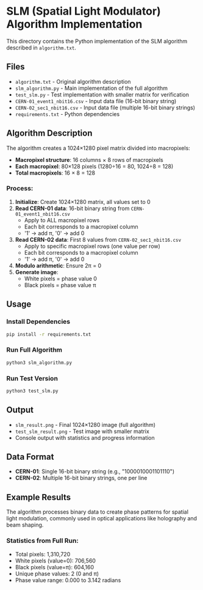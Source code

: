 # SLM (Spatial Light Modulator) Algorithm Implementation

This directory contains the Python implementation of the SLM algorithm described in `algorithm.txt`.

## Files

- `algorithm.txt` - Original algorithm description
- `slm_algorithm.py` - Main implementation of the full algorithm
- `test_slm.py` - Test implementation with smaller matrix for verification
- `CERN-01_event1_nbit16.csv` - Input data file (16-bit binary string)
- `CERN-02_sec1_nbit16.csv` - Input data file (multiple 16-bit binary strings)
- `requirements.txt` - Python dependencies

## Algorithm Description

The algorithm creates a 1024×1280 pixel matrix divided into macropixels:

- **Macropixel structure**: 16 columns × 8 rows of macropixels
- **Each macropixel**: 80×128 pixels (1280÷16 = 80, 1024÷8 = 128)
- **Total macropixels**: 16 × 8 = 128

### Process:

1. **Initialize**: Create 1024×1280 matrix, all values set to 0
2. **Read CERN-01 data**: 16-bit binary string from `CERN-01_event1_nbit16.csv`
   - Apply to ALL macropixel rows
   - Each bit corresponds to a macropixel column
   - '1' → add π, '0' → add 0
3. **Read CERN-02 data**: First 8 values from `CERN-02_sec1_nbit16.csv`
   - Apply to specific macropixel rows (one value per row)
   - Each bit corresponds to a macropixel column
   - '1' → add π, '0' → add 0
4. **Modulo arithmetic**: Ensure 2π = 0
5. **Generate image**: 
   - White pixels = phase value 0
   - Black pixels = phase value π

## Usage

### Install Dependencies
```bash
pip install -r requirements.txt
```

### Run Full Algorithm
```bash
python3 slm_algorithm.py
```

### Run Test Version
```bash
python3 test_slm.py
```

## Output

- `slm_result.png` - Final 1024×1280 image (full algorithm)
- `test_slm_result.png` - Test image with smaller matrix
- Console output with statistics and progress information

## Data Format

- **CERN-01**: Single 16-bit binary string (e.g., "1000010001101110")
- **CERN-02**: Multiple 16-bit binary strings, one per line

## Example Results

The algorithm processes binary data to create phase patterns for spatial light modulation, commonly used in optical applications like holography and beam shaping.

### Statistics from Full Run:
- Total pixels: 1,310,720
- White pixels (value=0): 706,560
- Black pixels (value=π): 604,160
- Unique phase values: 2 (0 and π)
- Phase value range: 0.000 to 3.142 radians
